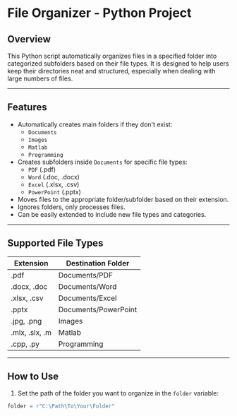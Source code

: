 # File Organizer - Python Project

## Overview
This Python script automatically organizes files in a specified folder into categorized subfolders based on their file types. It is designed to help users keep their directories neat and structured, especially when dealing with large numbers of files.

---

## Features
- Automatically creates main folders if they don't exist:
  - `Documents`
  - `Images`
  - `Matlab`
  - `Programming`
- Creates subfolders inside `Documents` for specific file types:
  - `PDF` (.pdf)
  - `Word` (.doc, .docx)
  - `Excel` (.xlsx, .csv)
  - `PowerPoint` (.pptx)
- Moves files to the appropriate folder/subfolder based on their extension.
- Ignores folders, only processes files.
- Can be easily extended to include new file types and categories.

---

## Supported File Types
| Extension | Destination Folder |
|-----------|------------------|
| .pdf      | Documents/PDF     |
| .docx, .doc | Documents/Word  |
| .xlsx, .csv | Documents/Excel |
| .pptx     | Documents/PowerPoint |
| .jpg, .png | Images           |
| .mlx, .slx, .m | Matlab       |
| .cpp, .py | Programming      |

---

## How to Use
1. Set the path of the folder you want to organize in the `folder` variable:
```python
folder = r"C:\Path\To\Your\Folder"
